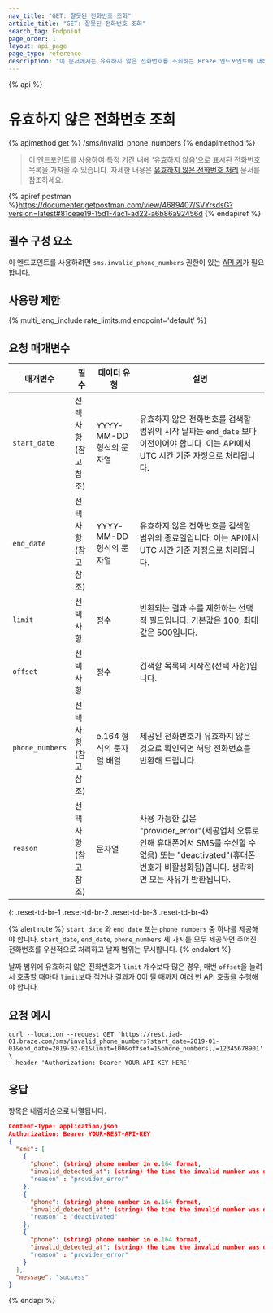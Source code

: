 ```yaml
---
nav_title: "GET: 잘못된 전화번호 조회"
article_title: "GET: 잘못된 전화번호 조회"
search_tag: Endpoint
page_order: 1
layout: api_page
page_type: reference
description: "이 문서에서는 유효하지 않은 전화번호를 조회하는 Braze 엔드포인트에 대해 자세히 설명합니다."
---
```

{% api %}
# 유효하지 않은 전화번호 조회
{% apimethod get %}
/sms/invalid_phone_numbers
{% endapimethod %}

> 이 엔드포인트를 사용하여 특정 기간 내에 '유효하지 않음'으로 표시된 전화번호 목록을 가져올 수 있습니다. 자세한 내용은 [유효하지 않은 전화번호 처리]({{site.baseurl}}/user_guide/message_building_by_channel/sms/phone_numbers/user_phone_numbers/#handling-invalid-phone-numbers) 문서를 참조하세요.

{% apiref postman %}https://documenter.getpostman.com/view/4689407/SVYrsdsG?version=latest#81ceae19-15d1-4ac1-ad22-a6b86a92456d {% endapiref %}

## 필수 구성 요소

이 엔드포인트를 사용하려면 `sms.invalid_phone_numbers` 권한이 있는 [API 키]({{site.baseurl}}/api/basics#rest-api-key/)가 필요합니다.

## 사용량 제한

{% multi_lang_include rate_limits.md endpoint='default' %}

## 요청 매개변수

| 매개변수 | 필수 | 데이터 유형 | 설명 |
| ----------|-----------| ----------|----- |
| `start_date` | 선택 사항 <br>(참고 참조) | YYYY-MM-DD 형식의 문자열| 유효하지 않은 전화번호를 검색할 범위의 시작 날짜는 `end_date` 보다 이전이어야 합니다. 이는 API에서 UTC 시간 기준 자정으로 처리됩니다. |
| `end_date` | 선택 사항 <br>(참고 참조) | YYYY-MM-DD 형식의 문자열 | 유효하지 않은 전화번호를 검색할 범위의 종료일입니다. 이는 API에서 UTC 시간 기준 자정으로 처리됩니다. |
| `limit` | 선택 사항 | 정수 | 반환되는 결과 수를 제한하는 선택적 필드입니다. 기본값은 100, 최대값은 500입니다. |
| `offset` | 선택 사항 | 정수 | 검색할 목록의 시작점(선택 사항)입니다. |
| `phone_numbers` | 선택 사항 <br>(참고 참조) | e.164 형식의 문자열 배열 | 제공된 전화번호가 유효하지 않은 것으로 확인되면 해당 전화번호를 반환해 드립니다. |
| `reason` | 선택 사항 <br>(참고 참조) | 문자열 | 사용 가능한 값은 "provider_error"(제공업체 오류로 인해 휴대폰에서 SMS를 수신할 수 없음) 또는 "deactivated"(휴대폰 번호가 비활성화됨)입니다. 생략하면 모든 사유가 반환됩니다. |
{: .reset-td-br-1 .reset-td-br-2 .reset-td-br-3  .reset-td-br-4}

{% alert note %}
`start_date` 와 `end_date` 또는 `phone_numbers` 중 하나를 제공해야 합니다. `start_date`, `end_date`, `phone_numbers` 세 가지를 모두 제공하면 주어진 전화번호를 우선적으로 처리하고 날짜 범위는 무시합니다.
{% endalert %}

날짜 범위에 유효하지 않은 전화번호가 `limit` 개수보다 많은 경우, 매번 `offset`을 늘려서 호출할 때마다 `limit`보다 적거나 결과가 0이 될 때까지 여러 번 API 호출을 수행해야 합니다.

## 요청 예시
```
curl --location --request GET 'https://rest.iad-01.braze.com/sms/invalid_phone_numbers?start_date=2019-01-01&end_date=2019-02-01&limit=100&offset=1&phone_numbers[]=12345678901' \
--header 'Authorization: Bearer YOUR-API-KEY-HERE'
```

## 응답
항목은 내림차순으로 나열됩니다.

```json
Content-Type: application/json
Authorization: Bearer YOUR-REST-API-KEY
{
  "sms": [
    {
      "phone": (string) phone number in e.164 format,
      "invalid_detected_at": (string) the time the invalid number was detected in ISO 8601
      "reason" : "provider_error"
    },
    {
      "phone": (string) phone number in e.164 format,
      "invalid_detected_at": (string) the time the invalid number was detected in ISO 8601
      "reason" : "deactivated"
    },
    {
      "phone": (string) phone number in e.164 format,
      "invalid_detected_at": (string) the time the invalid number was detected in ISO 8601
      "reason" : "provider_error"
    }
  ],
  "message": "success"
}
```
{% endapi %}
